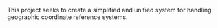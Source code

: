 This project seeks to create a simplified and unified system for handling geographic coordinate reference systems.